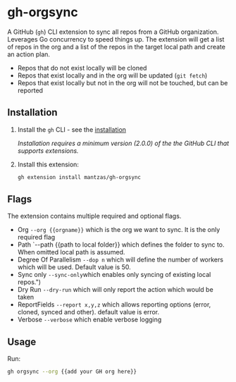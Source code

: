 # gh-orgsync

A GitHub (`gh`) CLI extension to sync all repos from a GitHub organization. Leverages Go concurrency to speed things up.
The extension will get a list of repos in the org and a list of the repos in the target local path and create an action plan.

* Repos that do not exist locally will be cloned
* Repos that exist locally and in the org will be updated (`git fetch`)
* Repos that exist locally but not in the org will not be touched, but can be reported

## Installation

1. Install the `gh` CLI - see the [installation](https://github.com/cli/cli#installation)

   _Installation requires a minimum version (2.0.0) of the the GitHub CLI that supports extensions._

2. Install this extension:

   ```sh
   gh extension install mantzas/gh-orgsync
   ```

## Flags

The extension contains multiple required and optional flags.

* Org `--org {{orgname}}` which is the org we want to sync. It is the only required flag
* Path `--path {{path to local folder}} which defines the folder to sync to. When omitted local path is assumed.
* Degree Of Parallelism `--dop n` which will define the number of workers which will be used. Default value is 50.
* Sync only `--sync-only`which enables only syncing of existing local repos.")
* Dry Run `--dry-run` which will only report the action which would be taken
* ReportFields `--report x,y,z` which allows reporting options (error, cloned, synced and other). default value is error.
* Verbose `--verbose` which enable verbose logging

## Usage

Run:

```sh
gh orgsync --org {{add your GH org here}}
```

